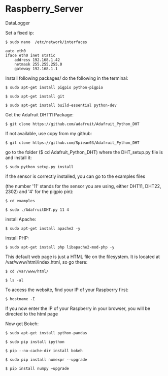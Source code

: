 # Raspberry_Server
DataLogger

Set a fixed ip:
````
$ sudo nano  /etc/network/interfaces

auto eth0
iface eth0 inet static
    address 192.168.1.42
    netmask 255.255.255.0
    gateway 192.168.1.1
````

Install following packages/ do the following in the terminal:
````
$ sudo apt-get install pigpio python-pigpio

$ sudo apt-get install git

$ sudo apt-get install build-essential python-dev
````

Get the Adafruit DHT11 Package:
````
$ git clone https://github.com/adafruit/Adafruit_Python_DHT 
````
If not available, use copy from my github:
````
$ git clone https://github.com/Spiean03/Adafruit_Python_DHT
````

go to the folder ($ cd Adafruit_Python_DHT) where the DHT_setup.py file is and install it:
````
$ sudo python setup.py install
````

if the sensor is correctly installed, you can go to the examples files 

(the number '11' stands for the sensor you are using, either DHT11, DHT22, 2302) and '4' for the pigpio pin):
````
$ cd examples

$ sudo ./AdafruitDHT.py 11 4
````

install Apache:
````
$ sudo apt-get install apache2 -y
````

install PHP:
````
$ sudo apt-get install php libapache2-mod-php -y
````
This default web page is just a HTML file on the filesystem. It is located at /var/www/html/index.html, so go there:
````
$ cd /var/www/html/

$ ls -al
````
To access the website, find your IP of your Raspberry first:
````
$ hostname -I
````
If you now enter the IP of your Raspberry in your browser, you will be directed to the html page



Now get Bokeh:

````
$ sudo apt-get install python-pandas

$ sudo pip install ipython

$ pip --no-cache-dir install bokeh

$ sudo pip install numexpr --upgrade

$ pip install numpy –upgrade
````

